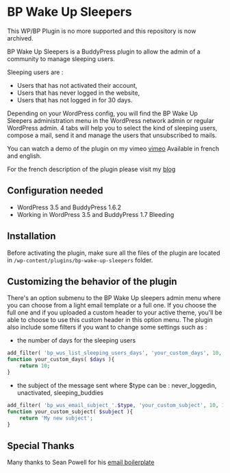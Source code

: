 BP Wake Up Sleepers
===================

This WP/BP Plugin is no more supported and this repository is now archived.

BP Wake Up Sleepers is a BuddyPress plugin to allow the admin of a community to manage sleeping users.

Sleeping users are :

+ Users that has not activated their account,
+ Users that has never logged in the website,
+ Users that has not logged in for 30 days.

Depending on your WordPress config, you will find the BP Wake Up Sleepers administration menu in the WordPress network admin or
regular WordPress admin. 4 tabs will help you to select the kind of sleeping users, compose a mail, send it and manage the users that
unsubscribed to mails.

You can watch a demo of the plugin on my vimeo [vimeo](http://vimeo.com/55975541)
Available in french and english.

For the french description of the plugin please visit my [blog](http://imathi.eu/2012/12/20/bp-wake-up-sleepers/)


Configuration needed
--------------------

+ WordPress 3.5 and BuddyPress 1.6.2
+ Working in WordPress 3.5 and BuddyPress 1.7 Bleeding


Installation
------------

Before activating the plugin, make sure all the files of the plugin are located in `/wp-content/plugins/bp-wake-up-sleepers` folder.


Customizing the behavior of the plugin
--------------------------------------

There's an option submenu to the BP Wake Up sleepers admin menu where you can choose from a light email template or a full one.
If you choose the full one and if you uploaded a custom header to your active theme, you'll be able to choose to use this custom header in this option menu.
The plugin also include some filters if you want to change some settings such as :

+ the number of days for the sleeping users 

```php
add_filter( 'bp_wus_list_sleeping_users_days', 'your_custom_days', 10, 1 );
function your_custom_days( $days ){
	return 10;
}
```

+ the subject of the message sent where $type can be : never_loggedin, unactivated, sleeping_buddies

```php
add_filter( 'bp_wus_email_subject_'.$type, 'your_custom_subject', 10, 1 );
function your_custom_subject( $subject ){
	return 'My new subject';
}
```

Special Thanks
--------------

Many thanks to Sean Powell for his [email boilerplate](https://github.com/seanpowell/Email-Boilerplate)
